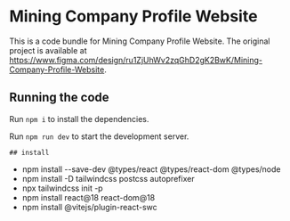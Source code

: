 
  # Mining Company Profile Website

  This is a code bundle for Mining Company Profile Website. The original project is available at https://www.figma.com/design/ru1ZjUhWv2zqGhD2gK2BwK/Mining-Company-Profile-Website.

  ## Running the code

  Run `npm i` to install the dependencies.

  Run `npm run dev` to start the development server.
  
    ## install 
  - npm install --save-dev @types/react @types/react-dom @types/node
  - npm install -D tailwindcss postcss autoprefixer
  - npx tailwindcss init -p
  - npm install react@18 react-dom@18
  - npm install @vitejs/plugin-react-swc
